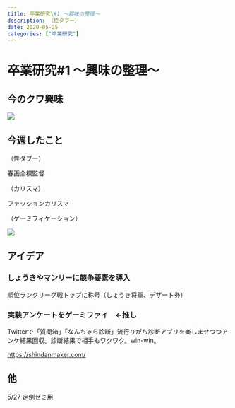 ```yaml
---
title: 卒業研究\#1 〜興味の整理〜
description: （性タブー）
date: 2020-05-25
categories: ["卒業研究"]
---
```


# 卒業研究#1 〜興味の整理〜

## 今のクワ興味

![](https://chankuwa.com/wp-content/uploads/2020/05/スクリーンショット-2020-05-26-0.54.21-1024x574.png)

## 今週したこと

（性タブー）

春画全裸監督

（カリスマ）

ファッションカリスマ

（ゲーミフィケーション）

![](https://chankuwa.com/wp-content/uploads/2020/05/スクリーンショット-2020-05-26-1.23.34-1024x404.png)

## アイデア

### しょうきやマンリーに競争要素を導入

順位ランクリーグ戦トップに称号（しょうき将軍、デザート券）

### 実験アンケートをゲーミファイ　←推し

Twitterで「質問箱」「なんちゃら診断」流行りがち診断アプリを楽しませつつアンケ結果回収。診断結果で相手もワクワク。win-win。

https://shindanmaker.com/

## 他

5/27 定例ゼミ用